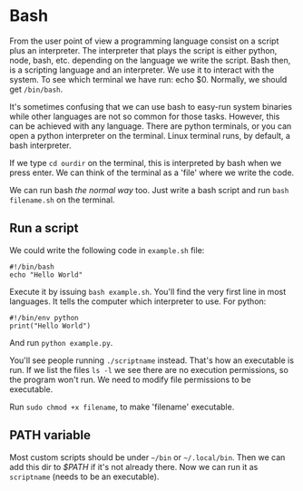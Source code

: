 # Bash
From the user point of view a programming language consist on a script plus an interpreter. The interpreter that plays the script is either python, node, bash, etc. depending on the language we write the script. Bash then, is a scripting language and an interpreter. We use it to interact with the system.  To see which terminal we have run: echo $0. Normally, we should get `/bin/bash`.  

It's sometimes confusing that we can use bash to easy-run system binaries while other languages are not so common for those tasks. However, this can be achieved with any language. There are python terminals, or you can open a python interpreter on the terminal.  Linux terminal runs, by default, a bash interpreter.

If we type `cd ourdir` on the terminal, this is interpreted by bash when we press enter. We can think of the terminal as a 'file' where we write the code.

We can run bash _the normal way_ too. Just write a bash script and run `bash filename.sh` on the terminal.

## Run a script
We could write the following code in `example.sh` file: 

``` 
#!/bin/bash 
echo "Hello World" 
``` 
Execute it by issuing `bash example.sh`.  You'll find the very first line in most languages. It tells the computer which interpreter to use.  For python:

```
#!/bin/env python 
print("Hello World") 
```
And run `python example.py`. 

You'll see people running `./scriptname` instead. That's how an executable is run. If we list the files `ls -l` we see there are no execution permissions, so the program won't run. We need to modify file permissions to be executable. 

Run `sudo chmod +x filename`, to make 'filename' executable.

## PATH variable
Most custom scripts should be under `~/bin` or `~/.local/bin`. Then we can add this dir to *$PATH* if it's not already there. Now we can run it as `scriptname` (needs to be an executable). 

